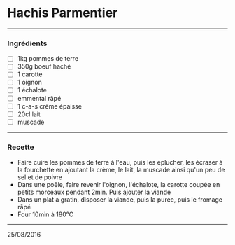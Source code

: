 # Hachis Parmentier

---

### Ingrédients

- [ ] 1kg pommes de terre
- [ ] 350g boeuf haché
- [ ] 1 carotte
- [ ] 1 oignon
- [ ] 1 échalote
- [ ] emmental râpé
- [ ] 1 c-a-s crème épaisse
- [ ] 20cl lait
- [ ] muscade

---

### Recette

- Faire cuire les pommes de terre à l'eau, puis les éplucher, les écraser à la fourchette en ajoutant la crème, le lait, la muscade ainsi qu'un peu de sel et de poivre
- Dans une poêle, faire revenir l'oignon, l'échalote, la carotte coupée en petits morceaux pendant 2min. Puis ajouter la viande
- Dans un plat à gratin, disposer la viande, puis la purée, puis le fromage râpé
- Four 10min à 180°C

---

25/08/2016